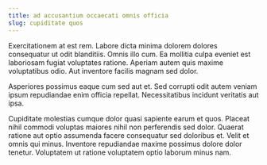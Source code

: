 ```yaml
---
title: ad accusantium occaecati omnis officia
slug: cupiditate quos
---
```


Exercitationem at est rem. Labore dicta minima dolorem dolores consequatur ut odit blanditiis. Omnis illo cum. Ea mollitia culpa eveniet est laboriosam fugiat voluptates ratione. Aperiam autem quis maxime voluptatibus odio. Aut inventore facilis magnam sed dolor.

Asperiores possimus eaque cum sed aut et. Sed corrupti odit autem veniam ipsum repudiandae enim officia repellat. Necessitatibus incidunt veritatis aut ipsa.

Cupiditate molestias cumque dolor quasi sapiente earum et quos. Placeat nihil commodi voluptas maiores nihil non perferendis sed dolor. Quaerat ratione aut optio assumenda facere consequatur sed doloribus et. Velit et omnis qui minus. Inventore repudiandae maxime possimus dolore dolor tenetur. Voluptatem ut ratione voluptatem optio laborum minus nam.
